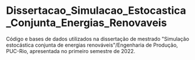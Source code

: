 # Dissertacao_Simulacao_Estocastica_Conjunta_Energias_Renovaveis
Código e bases de dados utilizados na dissertação de mestrado "Simulação estocástica conjunta de energias renováveis"/Engenharia de Produção, PUC-Rio, apresentada no primeiro semestre de 2022. 
